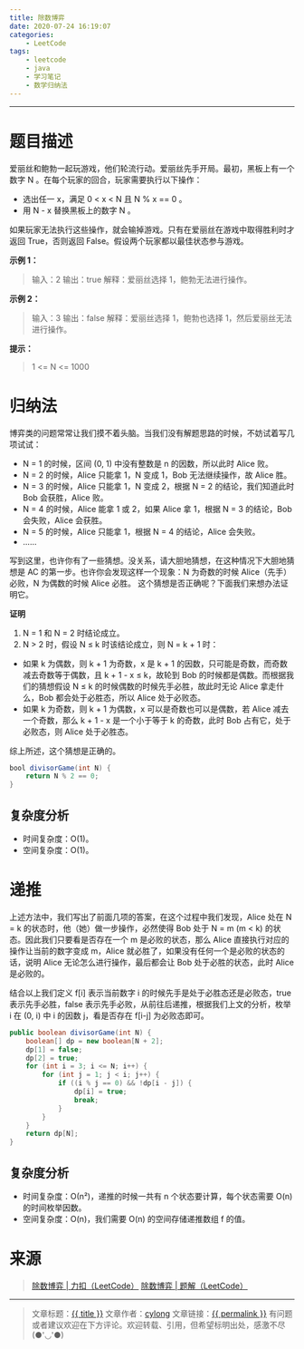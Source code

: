 ```yaml
---
title: 除数博弈
date: 2020-07-24 16:19:07
categories:
    - LeetCode
tags:
    - leetcode
    - java
    - 学习笔记
    - 数学归纳法
---
```

---

# 题目描述

爱丽丝和鲍勃一起玩游戏，他们轮流行动。爱丽丝先手开局。最初，黑板上有一个数字 N 。在每个玩家的回合，玩家需要执行以下操作：

* 选出任一 x，满足 0 < x < N 且 N % x == 0 。
* 用 N - x 替换黑板上的数字 N 。

如果玩家无法执行这些操作，就会输掉游戏。只有在爱丽丝在游戏中取得胜利时才返回 True，否则返回 False。假设两个玩家都以最佳状态参与游戏。

**示例 1：**
> 输入：2
> 输出：true
> 解释：爱丽丝选择 1，鲍勃无法进行操作。

**示例 2：**
> 输入：3
> 输出：false
> 解释：爱丽丝选择 1，鲍勃也选择 1，然后爱丽丝无法进行操作。

**提示：**
> 1 <= N <= 1000

<!-- more -->

# 归纳法

博弈类的问题常常让我们摸不着头脑。当我们没有解题思路的时候，不妨试着写几项试试：

* N = 1 的时候，区间 (0, 1) 中没有整数是 n 的因数，所以此时 Alice 败。
* N = 2 的时候，Alice 只能拿 1，N 变成 1，Bob 无法继续操作，故 Alice 胜。
* N = 3 的时候，Alice 只能拿 1，N 变成 2，根据 N = 2 的结论，我们知道此时 Bob 会获胜，Alice 败。
* N = 4 的时候，Alice 能拿 1 或 2，如果 Alice 拿 1，根据 N = 3 的结论，Bob 会失败，Alice 会获胜。
* N = 5 的时候，Alice 只能拿 1，根据 N = 4 的结论，Alice 会失败。
* ......

写到这里，也许你有了一些猜想。没关系，请大胆地猜想，在这种情况下大胆地猜想是 AC 的第一步。也许你会发现这样一个现象：N 为奇数的时候 Alice（先手）必败，N 为偶数的时候 Alice 必胜。 这个猜想是否正确呢？下面我们来想办法证明它。

**证明**
1. N = 1 和 N = 2 时结论成立。
2. N > 2 时，假设 N ≤ k 时该结论成立，则 N = k + 1 时：
  * 如果 k 为偶数，则 k + 1 为奇数，x 是 k + 1 的因数，只可能是奇数，而奇数减去奇数等于偶数，且 k + 1 - x ≤ k，故轮到 Bob 的时候都是偶数。而根据我们的猜想假设 N ≤ k 的时候偶数的时候先手必胜，故此时无论 Alice 拿走什么，Bob 都会处于必胜态，所以 Alice 处于必败态。
  * 如果 k 为奇数，则 k + 1 为偶数，x 可以是奇数也可以是偶数，若 Alice 减去一个奇数，那么 k + 1 - x 是一个小于等于 k 的奇数，此时 Bob 占有它，处于必败态，则 Alice 处于必胜态。

综上所述，这个猜想是正确的。

```java
bool divisorGame(int N) {
    return N % 2 == 0;
}
```

## 复杂度分析

* 时间复杂度：Ο(1)。
* 空间复杂度：O(1)。

# 递推

上述方法中，我们写出了前面几项的答案，在这个过程中我们发现，Alice 处在 N = k 的状态时，他（她）做一步操作，必然使得 Bob 处于 N = m (m < k) 的状态。因此我们只要看是否存在一个 m 是必败的状态，那么 Alice 直接执行对应的操作让当前的数字变成 m，Alice 就必胜了，如果没有任何一个是必败的状态的话，说明 Alice 无论怎么进行操作，最后都会让 Bob 处于必胜的状态，此时 Alice 是必败的。

结合以上我们定义 f[i] 表示当前数字 i 的时候先手是处于必胜态还是必败态，true 表示先手必胜，false 表示先手必败，从前往后递推，根据我们上文的分析，枚举 i 在 (0, i) 中 i 的因数 j，看是否存在 f[i-j] 为必败态即可。

```java
public boolean divisorGame(int N) {
    boolean[] dp = new boolean[N + 2];
    dp[1] = false;
    dp[2] = true;
    for (int i = 3; i <= N; i++) {
        for (int j = 1; j < i; j++) {
            if ((i % j == 0) && !dp[i - j]) {
                dp[i] = true;
                break;
            }
        }
    }
    return dp[N];
}
```

## 复杂度分析

* 时间复杂度：Ο(n²)，递推的时候一共有 n 个状态要计算，每个状态需要 O(n) 的时间枚举因数。
* 空间复杂度：O(n)，我们需要 O(n) 的空间存储递推数组 f 的值。

# 来源
> [除数博弈 | 力扣（LeetCode）][1]
> [除数博弈 | 题解（LeetCode）][2]

---

> 文章标题：<a href='{{ permalink }}' title='{{ title }}' >{{ title }}</a>
> 文章作者：[cylong](http://www.cylong.com/about/ "cylong")
> 文章链接：<a href='{{ permalink }}' title='{{ title }}' >{{ permalink }}</a>
> 有问题或者建议欢迎在下方评论。欢迎转载、引用，但希望标明出处，感激不尽(●'◡'●)

[1]: https://leetcode-cn.com/problems/divisor-game/ "除数博弈 | 力扣（LeetCode）"
[2]: https://leetcode-cn.com/problems/divisor-game/solution/chu-shu-bo-yi-by-leetcode-solution/ "除数博弈 | 题解（LeetCode）"
